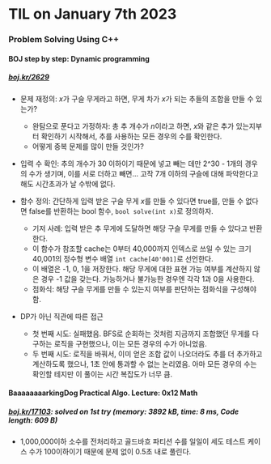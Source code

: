 # **TIL on January 7th 2023**
### Problem Solving Using C++
#### BOJ step by step: Dynamic programming
##### [boj.kr/2629](../../../Problem%20Solving/boj/Dynamic%20programming/2629-01-06-2023.cpp)
* 문제 재정의: *x*가 구슬 무게라고 하면, 무게 차가 *x*가 되는 추들의 조합을 만들 수 있는가?
  - 완탐으로 푼다고 가정하자: 총 추 개수가 *n*이라고 하면, *x*와 같은 추가 있는지부터 확인하기 시작해서, 추를 사용하는 모든 경우의 수를 확인한다.
  - 어떻게 중복 문제를 많이 만들 것인가?

* 입력 수 확인: 추의 개수가 30 이하이기 때문에 넣고 빼는 데만 2^30 - 1개의 경우의 수가 생기며, 이를 서로 더하고 빼면... 고작 7개 이하의 구슬에 대해 파악한다고 해도 시간초과가 날 수밖에 없다.

* 함수 정의: 간단하게 입력 받은 구슬 무게 *x*를 만들 수 있다면 true를, 만들 수 없다면 false를 반환하는 bool 함수, `bool solve(int x)`로 정의하자.
  - 기저 사례: 입력 받은 추 무게에 도달하면 해당 구슬 무게를 만들 수 있다고 반환한다.
  - 이 함수가 참조할 cache는 0부터 40,000까지 인덱스로 쓰일 수 있는 크기 40,001의 정수형 변수 배열 `int cache[40'001]`로 선언한다.
  - 이 배열은 -1, 0, 1을 저장한다. 해당 무게에 대한 표현 가능 여부를 계산하지 않은 경우 -1 값을 갖는다. 가능하거나 불가능한 경우엔 각각 1과 0을 사용한다.
  - 점화식: 해당 구슬 무게를 만들 수 있는지 여부를 판단하는 점화식을 구성해야 함.

* DP가 아닌 직관에 따른 접근
  - 첫 번째 시도: 실패했음. BFS로 순회하는 것처럼 지금까지 조합했던 무게를 다 구하는 로직을 구현했으나, 이는 모든 경우의 수가 아니었음.
  - 두 번째 시도: 로직을 바꿔서, 이미 얻은 조합 값이 나오더라도 추를 더 추가하고 계산하도록 했으나, 1초 안에 통과할 수 없는 논리였음. 아마 모든 경우의 수는 확인할 테지만 이 풀이는 시간 복잡도가 너무 큼.

#### BaaaaaaaarkingDog Practical Algo. Lecture: 0x12 Math
##### [boj.kr/17103](../../../Problem%20Solving/boj/Math/17103-01-07-2023.cpp): solved on 1st try (memory: 3892 kB, time: 8 ms, Code length: 609 B)
* 1,000,000이하 소수를 전처리하고 골드바흐 파티션 수를 일일이 세도 테스트 케이스 수가 100이하이기 때문에 문제 없이 0.5초 내로 풀린다.